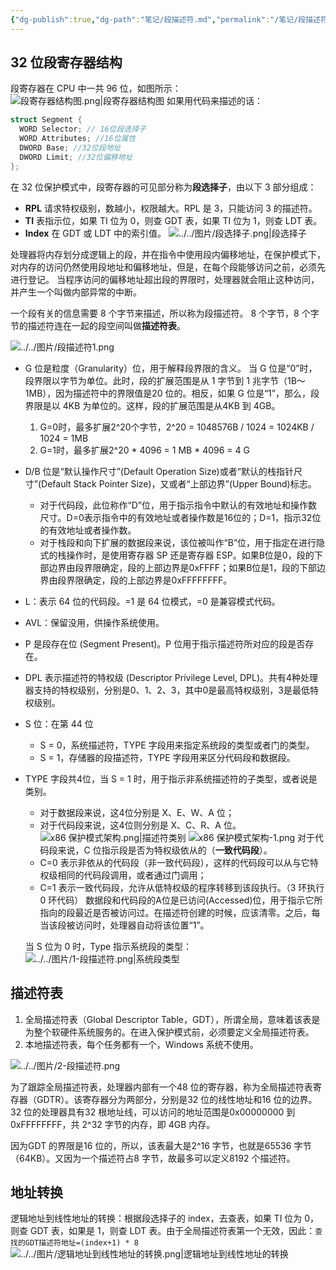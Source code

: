 ```yaml
---
{"dg-publish":true,"dg-path":"笔记/段描述符.md","permalink":"/笔记/段描述符/","noteIcon":"1","created":"","updated":""}
---
```




## 32 位段寄存器结构
段寄存器在 CPU 中一共 96 位，如图所示：
![段寄存器结构图.png|段寄存器结构图](/img/user/%E5%9B%BE%E7%89%87/%E6%AE%B5%E5%AF%84%E5%AD%98%E5%99%A8%E7%BB%93%E6%9E%84%E5%9B%BE.png)
 如果用代码来描述的话：
```cpp
struct Segment {
  WORD Selector; // 16位段选择子
  WORD Attributes; //16位属性
  DWORD Base; //32位段地址
  DWORD Limit; //32位偏移地址
};
```
 
 在 32 位保护模式中，段寄存器的可见部分称为**段选择子**，由以下 3 部分组成：
- **RPL** 请求特权级别，数越小，权限越大。RPL 是 3，只能访问 3 的描述符。
- **TI** 表指示位，如果 TI 位为 0，则查 GDT 表，如果 TI 位为 1，则查 LDT 表。
- **Index** 在 GDT 或 LDT 中的索引值。
![../../图片/段选择子.png|段选择子](/img/user/%E5%9B%BE%E7%89%87/%E6%AE%B5%E9%80%89%E6%8B%A9%E5%AD%90.png)

处理器将内存划分成逻辑上的段，并在指令中使用段内偏移地址，在保护模式下，对内存的访问仍然使用段地址和偏移地址，但是，在每个段能够访问之前，必须先进行登记。
当程序访问的偏移地址超出段的界限时，处理器就会阻止这种访问，并产生一个叫做内部异常的中断。

一个段有关的信息需要 8 个字节来描述，所以称为段描述符。
8 个字节，8 个字节的描述符连在一起的段空间叫做**描述符表**。

![../../图片/段描述符1.png](/img/user/%E5%9B%BE%E7%89%87/%E6%AE%B5%E6%8F%8F%E8%BF%B0%E7%AC%A61.png)

- G 位是粒度（Granularity）位，用于解释段界限的含义。
  当 G 位是“0”时，段界限以字节为单位。此时，段的扩展范围是从 1 字节到 1 兆字节（1B～1MB），因为描述符中的界限值是20 位的。相反，如果 G 位是“1”，那么，段界限是以 4KB 为单位的。这样，段的扩展范围是从4KB 到 4GB。
  1. G=0时，最多扩展2^20个字节，2^20 = 1048576B / 1024 = 1024KB / 1024 = 1MB
  2. G=1时，最多扩展2^20 * 4096 = 1 MB * 4096 = 4 G
- D/B 位是“默认操作尺寸”(Default Operation Size)或者“默认的栈指针尺寸”(Default Stack Pointer Size)，又或者“上部边界”(Upper Bound)标志。
  - 对于代码段，此位称作“D”位，用于指示指令中默认的有效地址和操作数尺寸。D=0表示指令中的有效地址或者操作数是16位的；D=1，指示32位的有效地址或者操作数。
  - 对于栈段和向下扩展的数据段来说，该位被叫作“B”位，用于指定在进行隐式的栈操作时，是使用寄存器 SP 还是寄存器 ESP。如果B位是0，段的下部边界由段界限确定，段的上部边界是0xFFFF；如果B位是1，段的下部边界由段界限确定，段的上部边界是0xFFFFFFFF。
- L：表示 64 位的代码段。=1 是 64 位模式，=0 是兼容模式代码。
- AVL：保留没用，供操作系统使用。
- P 是段存在位 (Segment Present)。P 位用于指示描述符所对应的段是否存在。
- DPL 表示描述符的特权级 (Descriptor Privilege Level, DPL)。共有4种处理器支持的特权级别，分别是0、1、2、3，其中0是最高特权级别，3是最低特权级别。
- S 位：在第 44 位 
  - S = 0，系统描述符，TYPE 字段用来指定系统段的类型或者门的类型。
  - S = 1，存储器的段描述符，TYPE 字段用来区分代码段和数据段。
- TYPE 字段共4位，当 S = 1 时，用于指示非系统描述符的子类型，或者说是类别。
  - 对于数据段来说，这4位分别是 X、E、W、A 位；
  - 对于代码段来说，这4位则分别是 X、C、R、A 位。
  ![x86 保护模式架构.png|描述符类别](/img/user/%E5%9B%BE%E7%89%87/x86%20%E4%BF%9D%E6%8A%A4%E6%A8%A1%E5%BC%8F%E6%9E%B6%E6%9E%84.png)
    ![x86 保护模式架构-1.png](/img/user/%E5%9B%BE%E7%89%87/x86%20%E4%BF%9D%E6%8A%A4%E6%A8%A1%E5%BC%8F%E6%9E%B6%E6%9E%84-1.png)
    对于代码段来说，C 位指示段是否为特权级依从的（**一致代码段**）。
  - C=0 表示非依从的代码段（非一致代码段），这样的代码段可以从与它特权级相同的代码段调用，或者通过门调用；
  - C=1 表示一致代码段，允许从低特权级的程序转移到该段执行。（3 环执行 0 环代码）
  数据段和代码段的A位是已访问(Accessed)位，用于指示它所指向的段最近是否被访问过。在描述符创建的时候，应该清零。之后，每当该段被访问时，处理器自动将该位置“1”。

  当 S 位为 0 时，Type 指示系统段的类型：
  ![../../图片/1-段描述符.png|系统段类型](/img/user/%E5%9B%BE%E7%89%87/1-%E6%AE%B5%E6%8F%8F%E8%BF%B0%E7%AC%A6.png)

## 描述符表
1. 全局描述符表（Global Descriptor Table，GDT），所谓全局，意味着该表是为整个软硬件系统服务的。在进入保护模式前，必须要定义全局描述符表。
2. 本地描述符表，每个任务都有一个，Windows 系统不使用。

![../../图片/2-段描述符.png](/img/user/%E5%9B%BE%E7%89%87/2-%E6%AE%B5%E6%8F%8F%E8%BF%B0%E7%AC%A6.png)

为了跟踪全局描述符表，处理器内部有一个48 位的寄存器，称为全局描述符表寄存器（GDTR）。该寄存器分为两部分，分别是32 位的线性地址和16 位的边界。32 位的处理器具有32 根地址线，可以访问的地址范围是0x00000000 到0xFFFFFFFF，共 2^32 字节的内存，即 4GB 内存。

因为GDT 的界限是16 位的，所以，该表最大是2^16 字节，也就是65536 字节（64KB）。又因为一个描述符占8 字节，故最多可以定义8192 个描述符。

## 地址转换
逻辑地址到线性地址的转换：根据段选择子的 index，去查表，如果 TI 位为 0，则查 GDT 表，如果是 1，则查 LDT 表。由于全局描述符表第一个无效，因此：`查找的GDT描述符地址=(index+1) * 8`
![../../图片/逻辑地址到线性地址的转换.png|逻辑地址到线性地址的转换](/img/user/%E5%9B%BE%E7%89%87/%E9%80%BB%E8%BE%91%E5%9C%B0%E5%9D%80%E5%88%B0%E7%BA%BF%E6%80%A7%E5%9C%B0%E5%9D%80%E7%9A%84%E8%BD%AC%E6%8D%A2.png)